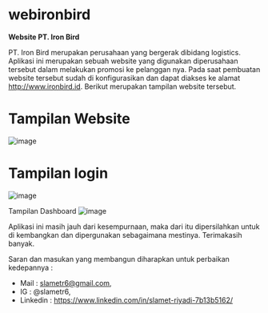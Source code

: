# webironbird
**Website PT. Iron Bird**

PT. Iron Bird merupakan perusahaan yang bergerak dibidang logistics. Aplikasi ini merupakan sebuah website yang digunakan diperusahaan tersebut dalam melakukan promosi ke pelanggan nya. Pada saat pembuatan website tersebut sudah di konfigurasikan dan dapat diakses ke alamat http://www.ironbird.id. 
Berikut merupakan tampilan website tersebut.

# Tampilan Website
![image](https://user-images.githubusercontent.com/53107522/128521784-45c2e1ed-95d9-485e-94b9-561bc833192c.png)

# Tampilan login
![image](https://user-images.githubusercontent.com/53107522/128521848-b6cdabed-fbe6-4098-8072-ee8b9a2d140b.png)

Tampilan Dashboard
![image](https://user-images.githubusercontent.com/53107522/128521931-fea3423d-8ebf-4a03-ba51-1649c4d9c69a.png)

Aplikasi ini masih jauh dari kesempurnaan, maka dari itu dipersilahkan untuk di kembangkan dan dipergunakan sebagaimana mestinya. Terimakasih banyak.

Saran dan masukan yang membangun diharapkan untuk perbaikan kedepannya :

* Mail : slametr6@gmail.com,
* IG : @slametr6,
* Linkedin : https://www.linkedin.com/in/slamet-riyadi-7b13b5162/
